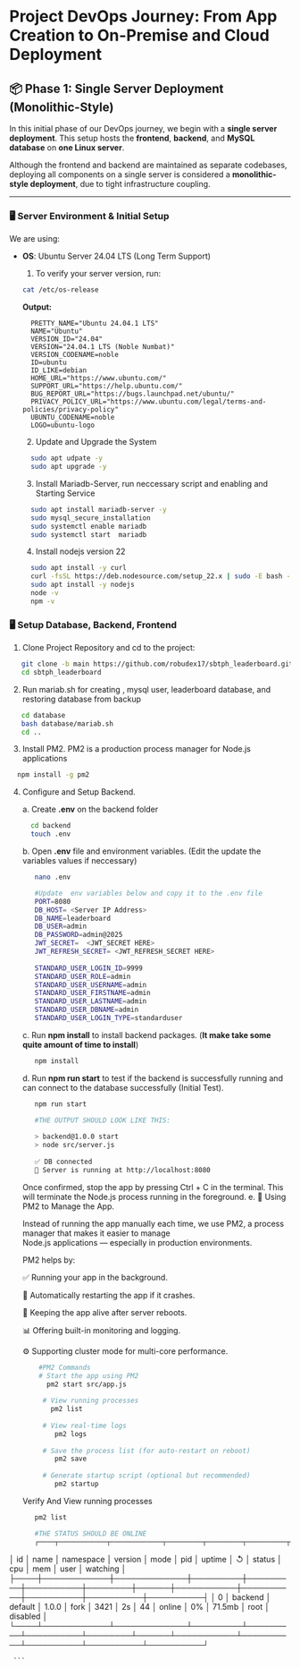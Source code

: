   # Project DevOps Journey: From App Creation to On-Premise and Cloud Deployment

## 📦 Phase 1: Single Server Deployment (Monolithic-Style)

In this initial phase of our DevOps journey, we begin with a **single server deployment**. This setup hosts the **frontend**, **backend**, and **MySQL database** on **one Linux server**.

Although the frontend and backend are maintained as separate codebases, deploying all components on a single server is considered a **monolithic-style deployment**, due to tight infrastructure coupling.

---

### 🖥️ Server Environment & Initial Setup

We are using:

- **OS**: Ubuntu Server 24.04 LTS (Long Term Support)

  1. To verify your server version, run:
  
  ```bash
  cat /etc/os-release
  ```
  **Output:**
  ```
    PRETTY_NAME="Ubuntu 24.04.1 LTS"
    NAME="Ubuntu"
    VERSION_ID="24.04"
    VERSION="24.04.1 LTS (Noble Numbat)"
    VERSION_CODENAME=noble
    ID=ubuntu
    ID_LIKE=debian
    HOME_URL="https://www.ubuntu.com/"
    SUPPORT_URL="https://help.ubuntu.com/"
    BUG_REPORT_URL="https://bugs.launchpad.net/ubuntu/"
    PRIVACY_POLICY_URL="https://www.ubuntu.com/legal/terms-and-policies/privacy-policy"
    UBUNTU_CODENAME=noble
    LOGO=ubuntu-logo
  ```
  
  2. Update and Upgrade the System 
  
  ```bash
    sudo apt udpate -y
    sudo apt upgrade -y
  ```
  
  3. Install Mariadb-Server,  run neccessary script  and enabling and Starting Service
  ```bash
    sudo apt install mariadb-server -y
    sudo mysql_secure_installation
    sudo systemctl enable mariadb
    sudo systemctl start  mariadb
  ```
  4. Install nodejs version 22
  ```bash
    sudo apt install -y curl
    curl -fsSL https://deb.nodesource.com/setup_22.x | sudo -E bash -
    sudo apt install -y nodejs
    node -v
    npm -v
  ``` 
### 🖥️ Setup Database, Backend, Frontend

1. Clone Project Repository and cd to the project:
  ```bash
     git clone -b main https://github.com/robudex17/sbtph_leaderboard.git
     cd sbtph_leaderboard
  ```
2. Run mariab.sh for creating , mysql user, leaderboard database, and restoring database from backup
  ```bash
     cd database
     bash database/mariab.sh
     cd ..
  ```
3. Install PM2. PM2 is a production process manager for Node.js applications
  ```bash
    npm install -g pm2
  ```
4. Configure and Setup Backend.
   
   a. Create **.env** on the backend folder
     ```bash
       cd backend
       touch .env
     ```
   b. Open **.env** file and environment variables. (Edit the update the variables values if neccessary)
     ```bash
        nano .env

        #Update  env variables below and copy it to the .env file
        PORT=8080
        DB_HOST= <Server IP Address>
        DB_NAME=leaderboard
        DB_USER=admin
        DB_PASSWORD=admin@2025
        JWT_SECRET=  <JWT_SECRET HERE>
        JWT_REFRESH_SECRET= <JWT_REFRESH_SECRET HERE>
        
        STANDARD_USER_LOGIN_ID=9999
        STANDARD_USER_ROLE=admin
        STANDARD_USER_USERNAME=admin
        STANDARD_USER_FIRSTNAME=admin
        STANDARD_USER_LASTNAME=admin
        STANDARD_USER_DBNAME=admin
        STANDARD_USER_LOGIN_TYPE=standarduser
     
     ```
   c. Run **npm install** to install backend packages. (__It make take some quite amount of time to install__)
   
      ```bash
         npm install
      ```
   d. Run **npm run start** to test if the backend is successfully running and can connect to the database 
      successfully (Initial Test).

     ```bash
        npm run start

        #THE OUTPUT SHOULD LOOK LIKE THIS:
        
        > backend@1.0.0 start
        > node src/server.js
        
        ✅ DB connected
        🚀 Server is running at http://localhost:8080

     ```
     Once confirmed, stop the app by pressing Ctrl + C in the terminal. This will terminate the Node.js process 
     running in the foreground.
   e. 🚀 Using PM2 to Manage the App.

    Instead of running the app manually each time, we use PM2, a process manager that makes it easier to manage     
    Node.js applications — especially in production environments.

    PM2 helps by:
    
    ✅ Running your app in the background.
    
    🔄 Automatically restarting the app if it crashes.
    
    🔌 Keeping the app alive after server reboots.
    
    📊 Offering built-in monitoring and logging.
    
    ⚙️ Supporting cluster mode for multi-core performance.

     ```bash
         #PM2 Commands
         # Start the app using PM2
           pm2 start src/app.js
          
          # View running processes
            pm2 list
          
          # View real-time logs
             pm2 logs
          
          # Save the process list (for auto-restart on reboot)
             pm2 save
          
          # Generate startup script (optional but recommended)
             pm2 startup
     ```
     Verify And View running processes
     ```bash
        pm2 list

        #THE STATUS SHOULD BE ONLINE
        ┌────┬────────────┬─────────────┬─────────┬─────────┬──────────┬────────┬──────┬───────────┬──────────┬──────────┬──────────┬──────────┐
│ id │ name       │ namespace   │ version │ mode    │ pid      │ uptime │ ↺    │ status    │ cpu      │ mem      │ user     │ watching │
├────┼────────────┼─────────────┼─────────┼─────────┼──────────┼────────┼──────┼───────────┼──────────┼──────────┼──────────┼──────────┤
│ 0  │ backend    │ default     │ 1.0.0   │ fork    │ 3421     │ 2s     │ 44   │ online    │ 0%       │ 71.5mb   │ root     │ disabled │
└────┴────────────┴─────────────┴─────────┴─────────┴──────────┴────────┴──────┴───────────┴──────────┴──────────┴──────────┴──────────┘

     
     ```

     
   








